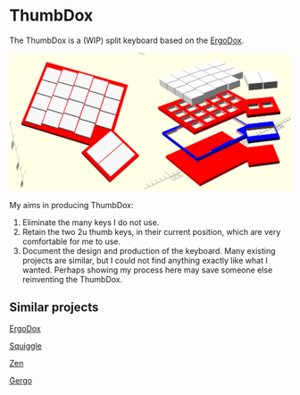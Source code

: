 # ThumbDox

The ThumbDox is a (WIP) split keyboard based on the [ErgoDox](https://www.ergodox.io/).

![img](docs/design/images/LHS_and_exploded_view.png)

My aims in producing ThumbDox:

1.  Eliminate the many keys I do not use.
2.  Retain the two 2u thumb keys, in their current position, which are very comfortable for me to use.
3.  Document the design and production of the keyboard.  Many existing projects are similar, but I could not find anything exactly like what I wanted.  Perhaps showing my process here may save someone else reinventing the ThumbDox.

## Similar projects

[ErgoDox](https://www.ergodox.io/)

[Squiggle](https://github.com/ibnuda/Squiggle)

[Zen](https://legonut.gitbooks.io/zen-keyboard/content/)

[Gergo](https://qmk.fm/keyboards/gergo/)


